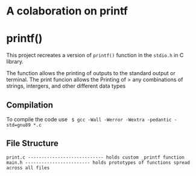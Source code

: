 # A colaboration on printf
# printf()



This project recreates a version of ``` printf() ``` function in the ```stdio.h``` in C library.

The function allows the printing of outputs to the standard output or terminal.
The print funcion allows the Printing of > any combinations of strings, intergers, and other different data types

## Compilation
To compile the code use ``` $ gcc -Wall -Werror -Wextra -pedantic -std=gnu89 *.c```

## File Structure
```
print.c ---------------------------- holds custom _printf function
main.h ------------------------ holds prototypes of functions spread across all files
```